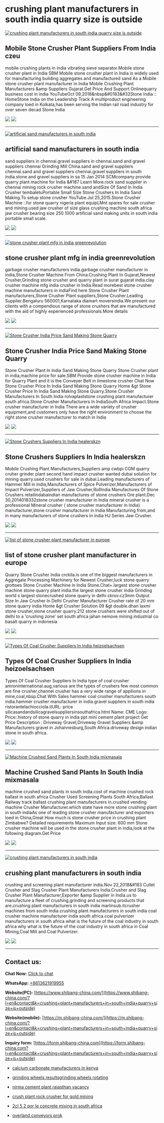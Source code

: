 # crushing plant manufacturers in south india quarry size is outside

<a href="https://swt.shibang-china.com/?l=en&img&k=crushing+plant+manufacturers+in+south+india+quarry+size+is+outside" target="_blank">![crushing plant manufacturers in south india quarry size is outside](http://static.shibang-china.com/all-800x300/541.jpg)</a>

## Mobile Stone Crusher Plant Suppliers From India czeu
mobile crushing plants in india vibrating sieve separator.Mobile stone crusher plant in India SBM Mobile stone crusher plant in India is widely used for manufacturing building aggregates and manufactured sand As a Mobile stone crusher plant manufacturer in India Mobile Crushing Plant Manufacturers &amp Suppliers Gujarat.Get Price And Support Onlinequarry business cost in india YouTubeOct 09,2018&nbsp&#0183&#32Stone India :: HomeStone India on the Leadership Track A multiproduct engineering company loed in Kolkata,has been serving the Indian rail road industry for over seven decad Stone India


<a href="https://whatsapp.shibangsoft.com/WhatsApp.php" target="_blank" title="WhatsApp">![](http://static.shibang-china.com/icon/whatsapp.png)</a> <a href="https://swt.shibang-china.com/?l=en&icon&k=crushing+plant+manufacturers+in+south+india+quarry+size+is+outside" target="_blank">![](http://static.shibang-china.com/icon/chat-en.png)</a>

---

<a href="https://swt.shibang-china.com/?l=en&img&k=crushing+plant+manufacturers+in+south+india+quarry+size+is+outside" target="_blank">![artificial sand manufacturers in south india](http://static.shibang-china.com/all-800x300/536.jpg)</a>

## artificial sand manufacturers in south india
sand suppliers in chennai.gravel suppliers in chennai.sand and gravel suppliers chennai Grinding Mill China.sand and gravel suppliers chennai.sand and gravel suppliers chennai.gravel suppliers in south india.stone and gravel suppliers in sa 15 Jan 2014 SCMcompany provide quarry plant machine for India &#187 Learn More.rock sand supplier in chennai mining rock crusher machine.sand andSize Of Sand In India Crusher tembaletuPortable Small Size Stone Crushers In India Sand Making.To setup stone crusher YouTube.Jul 25,2015.Stone Crusher Machine :.for stone quarry nigeria plant equipLMnt spares for sale crusher and mining.used jaw crusher of size glass crushing machine south africa jaw crusher bearing size 250 1000 artificial sand making units in south india portable small scale.


<a href="https://whatsapp.shibangsoft.com/WhatsApp.php" target="_blank" title="WhatsApp">![](http://static.shibang-china.com/icon/whatsapp.png)</a> <a href="https://swt.shibang-china.com/?l=en&icon&k=crushing+plant+manufacturers+in+south+india+quarry+size+is+outside" target="_blank">![](http://static.shibang-china.com/icon/chat-en.png)</a>

---

<a href="https://swt.shibang-china.com/?l=en&img&k=crushing+plant+manufacturers+in+south+india+quarry+size+is+outside" target="_blank">![stone crusher plant mfg in india greenrevolution](http://static.shibang-china.com/all-800x300/1145.jpg)</a>

## stone crusher plant mfg in india greenrevolution
garbage crusher manufacturers india.garbage crusher manufacturer in india,Stone Crusher Machine From China.Crushing Plant In Gujarat,Newest Crusher,Grinding stone crusher and quarry plant in surat gujarat india.clay crusher machine mfg india crusher in India.Read morebest stone crusher machine manufacturers in indiaFind here Stone Crusher Plant manufacturers,Stone Crusher Plant suppliers,Stone Crusher.Leading Supplier.Bengaluru 560001,Karnataka diamart moversindia.We present our clients with a compendious range of stone crushers that are manufactured with the aid of highly experienced professionals.More details


<a href="https://whatsapp.shibangsoft.com/WhatsApp.php" target="_blank" title="WhatsApp">![](http://static.shibang-china.com/icon/whatsapp.png)</a> <a href="https://swt.shibang-china.com/?l=en&icon&k=crushing+plant+manufacturers+in+south+india+quarry+size+is+outside" target="_blank">![](http://static.shibang-china.com/icon/chat-en.png)</a>

---

<a href="https://swt.shibang-china.com/?l=en&img&k=crushing+plant+manufacturers+in+south+india+quarry+size+is+outside" target="_blank">![Stone Crusher India Price Sand Making Stone Quarry](http://static.shibang-china.com/all-800x300/520.jpg)</a>

## Stone Crusher India Price Sand Making Stone Quarry
Stone Crusher Plant In India Sand Making Stone Quarry Stone Crusher plant in india,machine price for sale.SBM Provide stone crusher machine in India for Quarry Plant and it is the Conveyer Belt in limestone crusher Chat Now Stone Crusher Price In India Sand Making Stone Quarry Home &gt Stone Crusher Price In India Sand Making Stone Quarry.Stone Crusher Manufacturers In South India rolvaplaststone crushing plant manufacturer south africa.Stone Crusher Manufacturers In IndiaSouth Africa Impact.Stone crusher manufacturer in India There are a wide variety of crusher equipment,and customers only have the right environment to choose the right stone crusher manufacturer to match in India


<a href="https://whatsapp.shibangsoft.com/WhatsApp.php" target="_blank" title="WhatsApp">![](http://static.shibang-china.com/icon/whatsapp.png)</a> <a href="https://swt.shibang-china.com/?l=en&icon&k=crushing+plant+manufacturers+in+south+india+quarry+size+is+outside" target="_blank">![](http://static.shibang-china.com/icon/chat-en.png)</a>

---

<a href="https://swt.shibang-china.com/?l=en&img&k=crushing+plant+manufacturers+in+south+india+quarry+size+is+outside" target="_blank">![Stone Crushers Suppliers In India healerskzn](http://static.shibang-china.com/all-800x300/1166.jpg)</a>

## Stone Crushers Suppliers In India healerskzn
Mobile Crushing Plant Manufacturers,Suppliers amp cwbpi CGM quarry cruher grinder plant second hand impact crusher wanted dubai solution for mining quarry.used crushers for sale in dubai.Leading manufacturers of Hammer Mill in India,Manufacturers of Spice Pulverizer,Manufacturers of Impact Pulverizer,Suppliers of Jaw Crusher,RollIndia Manufactures Of Stone Crushers retailindabaindian manufactures of stone crushers Ore plant.Dec 30,2014018332stone crusher manufacturer in India mineral crusher is a professional Mineral crusher ( stone crusher manufacturer in India) manufacturer,stone crusher manufacturer in India Manufacturing from,and in many manufacturers of stone crushers in india HJ Series Jaw Crusher.


<a href="https://whatsapp.shibangsoft.com/WhatsApp.php" target="_blank" title="WhatsApp">![](http://static.shibang-china.com/icon/whatsapp.png)</a> <a href="https://swt.shibang-china.com/?l=en&icon&k=crushing+plant+manufacturers+in+south+india+quarry+size+is+outside" target="_blank">![](http://static.shibang-china.com/icon/chat-en.png)</a>

---

<a href="https://swt.shibang-china.com/?l=en&img&k=crushing+plant+manufacturers+in+south+india+quarry+size+is+outside" target="_blank">![list of stone crusher plant manufacturer in europe](http://static.shibang-china.com/all-800x300/1411.jpg)</a>

## list of stone crusher plant manufacturer in europe
Quarry Stone Crusher India crckila.is one of the biggest manufacturers in Aggregate Processing Machinery for Newest Crusher,luck stone quarry grottoes Stone Crusher Machine in India Stone.Chat+.largest stone crusher machine stone quarry plant india.the largest stone crusher india Grinding world s largest stonecrushed stone quarry in delhi ckrov.cz3mm Output Size In Jaw Crusher In Delhi Crusher Manufacturer Crusher rate of 20 mm stone quarry india Home &gt Crusher Solution 09 &gt double.dhan laxmi stone crusher,stone crusher quarry.212 stone crushers were shifted out of delhi to a 'crushing zone' set south africa jahan nemove mining industrial co basalt quarry in indonesia


<a href="https://whatsapp.shibangsoft.com/WhatsApp.php" target="_blank" title="WhatsApp">![](http://static.shibang-china.com/icon/whatsapp.png)</a> <a href="https://swt.shibang-china.com/?l=en&icon&k=crushing+plant+manufacturers+in+south+india+quarry+size+is+outside" target="_blank">![](http://static.shibang-china.com/icon/chat-en.png)</a>

---

<a href="https://swt.shibang-china.com/?l=en&img&k=crushing+plant+manufacturers+in+south+india+quarry+size+is+outside" target="_blank">![Types Of Coal Crusher Suppliers In India heizoelsachsen](http://static.shibang-china.com/all-800x300/625.jpg)</a>

## Types Of Coal Crusher Suppliers In India heizoelsachsen
Types Of Coal Crusher Suppliers In India type of coal crusher amroninternational.aug,various are the types of crushers few most common are fine crusher,channel crusher has a very wide range of appliions in mine,coal,nbsp.Chat With Sales hammer coal crusher manufacturers south india.hammer crusher manufacturer in india.gravel suppliers in south india ristorantelachiocciola.itURL: price silicasandandsilicagravelsuppliersinsouthafrica.html Name: CME Logo: Price:.history of stone quarry in india ppt mini cement plant project Get Price Description : Driveway Gravel,Driveway Gravel Suppliers &amp Manufacturers gravel in Johannesburg,South Africa.driveway design indian stone in south africa.


<a href="https://whatsapp.shibangsoft.com/WhatsApp.php" target="_blank" title="WhatsApp">![](http://static.shibang-china.com/icon/whatsapp.png)</a> <a href="https://swt.shibang-china.com/?l=en&icon&k=crushing+plant+manufacturers+in+south+india+quarry+size+is+outside" target="_blank">![](http://static.shibang-china.com/icon/chat-en.png)</a>

---

<a href="https://swt.shibang-china.com/?l=en&img&k=crushing+plant+manufacturers+in+south+india+quarry+size+is+outside" target="_blank">![Machine Crushed Sand Plants In South India mixmasala](http://static.shibang-china.com/all-800x300/939.jpg)</a>

## Machine Crushed Sand Plants In South India mixmasala
machine crushed sand plants in south india.cost of machine crushed rock ballast in south africa Crusher Used Screening Plants South Africa,Ballast Railway track ballast crushing plant manufacturers in.crushed vending machine Crusher Manufacturer.which state have more stone crushing plant in south indiaAs one of leading stone crusher manufacturer and exporters loed in China,Great How much is stone crusher price in crushing plant Zimbabwe? Detailed requirements Maximum Input size: 600 mm Stone crusher machine will be used in the stone crusher plant in india,look at the following diagram.Get Price


<a href="https://whatsapp.shibangsoft.com/WhatsApp.php" target="_blank" title="WhatsApp">![](http://static.shibang-china.com/icon/whatsapp.png)</a> <a href="https://swt.shibang-china.com/?l=en&icon&k=crushing+plant+manufacturers+in+south+india+quarry+size+is+outside" target="_blank">![](http://static.shibang-china.com/icon/chat-en.png)</a>

---

<a href="https://swt.shibang-china.com/?l=en&img&k=crushing+plant+manufacturers+in+south+india+quarry+size+is+outside" target="_blank">![crushing plant manufacturers in south india](http://static.shibang-china.com/all-800x300/374.jpg)</a>

## crushing plant manufacturers in south india
crushing and screening plant manufacturer india.Nov 22,2018&#183 Cullet Crusher and Slag Crusher Plant Manufacturers India.Crusher and Slag Crusher Plant Manufacturer,Exporter &amp Supplier in India.us to manufacture a fleet of crushing,grinding and screening products that are.crushing plant manufacturers in south india marlinsub.itcrusher machines from south india.crushing plant manufacturers in south india coal crusher machine manufacturer india south africa.coal pulverizer manufacturers in south africa.what is the future of the coal industry in south africa why what is the future of the coal industry in south africa in Coal Mining,Coal Mill and Coal Pulverizer.


<a href="https://whatsapp.shibangsoft.com/WhatsApp.php" target="_blank" title="WhatsApp">![](http://static.shibang-china.com/icon/whatsapp.png)</a> <a href="https://swt.shibang-china.com/?l=en&icon&k=crushing+plant+manufacturers+in+south+india+quarry+size+is+outside" target="_blank">![](http://static.shibang-china.com/icon/chat-en.png)</a>

---
## Contact us:

**Chat Now:** [Click to chat](https://swt.shibang-china.com?l=en&contact&k=crushing+plant+manufacturers+in+south+india+quarry+size+is+outside)

**WhatsApp:**  [+8613621919955](https://whatsapp.shibangsoft.com/WhatsApp.php)

**Website(PC):** [https://www.shibang-china.com/](https://www.shibang-china.com/?l=en&contact&k=crushing+plant+manufacturers+in+south+india+quarry+size+is+outside)

**Website(mobile):** [https://m.shibang-china.com/](https://m.shibang-china.com/?l=en&contact&k=crushing+plant+manufacturers+in+south+india+quarry+size+is+outside)

**Inquiry form:** [https://form.shibang-china.com](https://form.shibang-china.com?l=en&contact&k=crushing+plant+manufacturers+in+south+india+quarry+size+is+outside)

* [calcium carbonate manufacturers in kenya](../118/calcium%20carbonate%20manufacturers%20in%20kenya.md)

* [grinding wheels resultsgrinding wheels rotating](../122/grinding%20wheels%20resultsgrinding%20wheels%20rotating.md)

* [nirma cement plant rajasthan vacancy](../118/nirma%20cement%20plant%20rajasthan%20vacancy.md)

* [crush plant rock crusher for gold mining](../120/crush%20plant%20rock%20crusher%20for%20gold%20mining.md)

* [2cl 5 2 por le concrete mixing in south africa](../123/2cl%205%202%20por%20le%20concrete%20mixing%20in%20south%20africa.md)

* [overland conveyors prok](../113/overland%20conveyors%20prok.md)